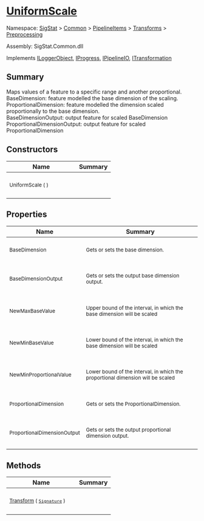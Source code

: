 # [UniformScale](./UniformScale.md)

Namespace: [SigStat]() > [Common](./../../../README.md) > [PipelineItems]() > [Transforms]() > [Preprocessing](./README.md)

Assembly: SigStat.Common.dll

Implements [ILoggerObject](./../../../ILoggerObject.md), [IProgress](./../../../Helpers/IProgress.md), [IPipelineIO](./../../../Pipeline/IPipelineIO.md), [ITransformation](./../../../ITransformation.md)

## Summary
Maps values of a feature to a specific range and another proportional.  <br>BaseDimension: feature modelled the base dimension of the scaling. <br>ProportionalDimension: feature modelled the dimension scaled proportionally to the base dimension. <br>BaseDimensionOutput: output feature for scaled BaseDimension<br>ProportionalDimensionOutput: output feature for scaled ProportionalDimension

## Constructors

| Name | Summary | 
| --- | --- | 
| <p style="margin-top: 0.2em; margin-bottom: 0em;">&nbsp;</p><sub>UniformScale (  )</sub><p style="margin-top: 0.2em; margin-bottom: 0em;">&nbsp;&nbsp;&nbsp;&nbsp;&nbsp;&nbsp;&nbsp;&nbsp;&nbsp;&nbsp;&nbsp;&nbsp;&nbsp;&nbsp;&nbsp;&nbsp;&nbsp;&nbsp;&nbsp;&nbsp;&nbsp;&nbsp;&nbsp;&nbsp;&nbsp;&nbsp;&nbsp;&nbsp;&nbsp;&nbsp;&nbsp;&nbsp;&nbsp;&nbsp;&nbsp;&nbsp;&nbsp;&nbsp;&nbsp;</p>| <p style="margin-top: 0.2em; margin-bottom: 0em;">&nbsp;</p><sub></sub><p style="margin-top: 0.2em; margin-bottom: 0em;">&nbsp;</p>| <br>


## Properties

| Name | Summary | 
| --- | --- | 
| <p style="margin-top: 0.2em; margin-bottom: 0em;">&nbsp;</p><sub>BaseDimension</sub><p style="margin-top: 0.2em; margin-bottom: 0em;">&nbsp;&nbsp;&nbsp;&nbsp;&nbsp;&nbsp;&nbsp;&nbsp;&nbsp;&nbsp;&nbsp;&nbsp;&nbsp;&nbsp;&nbsp;&nbsp;&nbsp;&nbsp;&nbsp;&nbsp;&nbsp;&nbsp;&nbsp;&nbsp;&nbsp;&nbsp;&nbsp;&nbsp;&nbsp;&nbsp;&nbsp;&nbsp;&nbsp;&nbsp;&nbsp;&nbsp;&nbsp;&nbsp;&nbsp;</p>| <p style="margin-top: 0.2em; margin-bottom: 0em;">&nbsp;</p><sub>Gets or sets the base dimension.</sub><p style="margin-top: 0.2em; margin-bottom: 0em;">&nbsp;</p>| <br>
| <p style="margin-top: 0.2em; margin-bottom: 0em;">&nbsp;</p><sub>BaseDimensionOutput</sub><p style="margin-top: 0.2em; margin-bottom: 0em;">&nbsp;&nbsp;&nbsp;&nbsp;&nbsp;&nbsp;&nbsp;&nbsp;&nbsp;&nbsp;&nbsp;&nbsp;&nbsp;&nbsp;&nbsp;&nbsp;&nbsp;&nbsp;&nbsp;&nbsp;&nbsp;&nbsp;&nbsp;&nbsp;&nbsp;&nbsp;&nbsp;&nbsp;&nbsp;&nbsp;&nbsp;&nbsp;&nbsp;&nbsp;&nbsp;&nbsp;&nbsp;&nbsp;&nbsp;</p>| <p style="margin-top: 0.2em; margin-bottom: 0em;">&nbsp;</p><sub>Gets or sets the output base dimension output.</sub><p style="margin-top: 0.2em; margin-bottom: 0em;">&nbsp;</p>| <br>
| <p style="margin-top: 0.2em; margin-bottom: 0em;">&nbsp;</p><sub>NewMaxBaseValue</sub><p style="margin-top: 0.2em; margin-bottom: 0em;">&nbsp;&nbsp;&nbsp;&nbsp;&nbsp;&nbsp;&nbsp;&nbsp;&nbsp;&nbsp;&nbsp;&nbsp;&nbsp;&nbsp;&nbsp;&nbsp;&nbsp;&nbsp;&nbsp;&nbsp;&nbsp;&nbsp;&nbsp;&nbsp;&nbsp;&nbsp;&nbsp;&nbsp;&nbsp;&nbsp;&nbsp;&nbsp;&nbsp;&nbsp;&nbsp;&nbsp;&nbsp;&nbsp;&nbsp;</p>| <p style="margin-top: 0.2em; margin-bottom: 0em;">&nbsp;</p><sub>Upper bound of the interval, in which the base dimension will be scaled</sub><p style="margin-top: 0.2em; margin-bottom: 0em;">&nbsp;</p>| <br>
| <p style="margin-top: 0.2em; margin-bottom: 0em;">&nbsp;</p><sub>NewMinBaseValue</sub><p style="margin-top: 0.2em; margin-bottom: 0em;">&nbsp;&nbsp;&nbsp;&nbsp;&nbsp;&nbsp;&nbsp;&nbsp;&nbsp;&nbsp;&nbsp;&nbsp;&nbsp;&nbsp;&nbsp;&nbsp;&nbsp;&nbsp;&nbsp;&nbsp;&nbsp;&nbsp;&nbsp;&nbsp;&nbsp;&nbsp;&nbsp;&nbsp;&nbsp;&nbsp;&nbsp;&nbsp;&nbsp;&nbsp;&nbsp;&nbsp;&nbsp;&nbsp;&nbsp;</p>| <p style="margin-top: 0.2em; margin-bottom: 0em;">&nbsp;</p><sub>Lower bound of the interval, in which the base dimension will be scaled</sub><p style="margin-top: 0.2em; margin-bottom: 0em;">&nbsp;</p>| <br>
| <p style="margin-top: 0.2em; margin-bottom: 0em;">&nbsp;</p><sub>NewMinProportionalValue</sub><p style="margin-top: 0.2em; margin-bottom: 0em;">&nbsp;&nbsp;&nbsp;&nbsp;&nbsp;&nbsp;&nbsp;&nbsp;&nbsp;&nbsp;&nbsp;&nbsp;&nbsp;&nbsp;&nbsp;&nbsp;&nbsp;&nbsp;&nbsp;&nbsp;&nbsp;&nbsp;&nbsp;&nbsp;&nbsp;&nbsp;&nbsp;&nbsp;&nbsp;&nbsp;&nbsp;&nbsp;&nbsp;&nbsp;&nbsp;&nbsp;&nbsp;&nbsp;&nbsp;</p>| <p style="margin-top: 0.2em; margin-bottom: 0em;">&nbsp;</p><sub>Lower bound of the interval, in which the proportional dimension will be scaled</sub><p style="margin-top: 0.2em; margin-bottom: 0em;">&nbsp;</p>| <br>
| <p style="margin-top: 0.2em; margin-bottom: 0em;">&nbsp;</p><sub>ProportionalDimension</sub><p style="margin-top: 0.2em; margin-bottom: 0em;">&nbsp;&nbsp;&nbsp;&nbsp;&nbsp;&nbsp;&nbsp;&nbsp;&nbsp;&nbsp;&nbsp;&nbsp;&nbsp;&nbsp;&nbsp;&nbsp;&nbsp;&nbsp;&nbsp;&nbsp;&nbsp;&nbsp;&nbsp;&nbsp;&nbsp;&nbsp;&nbsp;&nbsp;&nbsp;&nbsp;&nbsp;&nbsp;&nbsp;&nbsp;&nbsp;&nbsp;&nbsp;&nbsp;&nbsp;</p>| <p style="margin-top: 0.2em; margin-bottom: 0em;">&nbsp;</p><sub>Gets or sets the ProportionalDimension.</sub><p style="margin-top: 0.2em; margin-bottom: 0em;">&nbsp;</p>| <br>
| <p style="margin-top: 0.2em; margin-bottom: 0em;">&nbsp;</p><sub>ProportionalDimensionOutput</sub><p style="margin-top: 0.2em; margin-bottom: 0em;">&nbsp;&nbsp;&nbsp;&nbsp;&nbsp;&nbsp;&nbsp;&nbsp;&nbsp;&nbsp;&nbsp;&nbsp;&nbsp;&nbsp;&nbsp;&nbsp;&nbsp;&nbsp;&nbsp;&nbsp;&nbsp;&nbsp;&nbsp;&nbsp;&nbsp;&nbsp;&nbsp;&nbsp;&nbsp;&nbsp;&nbsp;&nbsp;&nbsp;&nbsp;&nbsp;&nbsp;&nbsp;&nbsp;&nbsp;</p>| <p style="margin-top: 0.2em; margin-bottom: 0em;">&nbsp;</p><sub>Gets or sets the output proportional dimension output.</sub><p style="margin-top: 0.2em; margin-bottom: 0em;">&nbsp;</p>| <br>


## Methods

| Name | Summary | 
| --- | --- | 
| <p style="margin-top: 0.2em; margin-bottom: 0em;">&nbsp;</p><sub>[Transform](./Methods/UniformScale-100663886.md) ( [`Signature`](./../../../Signature.md) )</sub><p style="margin-top: 0.2em; margin-bottom: 0em;">&nbsp;&nbsp;&nbsp;&nbsp;&nbsp;&nbsp;&nbsp;&nbsp;&nbsp;&nbsp;&nbsp;&nbsp;&nbsp;&nbsp;&nbsp;&nbsp;&nbsp;&nbsp;&nbsp;&nbsp;&nbsp;&nbsp;&nbsp;&nbsp;&nbsp;&nbsp;&nbsp;&nbsp;&nbsp;&nbsp;&nbsp;&nbsp;&nbsp;&nbsp;&nbsp;&nbsp;&nbsp;&nbsp;&nbsp;</p>| <p style="margin-top: 0.2em; margin-bottom: 0em;">&nbsp;</p><sub></sub><p style="margin-top: 0.2em; margin-bottom: 0em;">&nbsp;</p>| <br>


